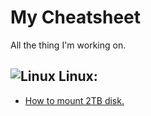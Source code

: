 # My Cheatsheet
All the thing I'm working on.

## ![Linux][linux] Linux:
* [How to mount 2TB disk.](https://github.com/nampdn/my-cheat-sheet/blob/master/linux/mount-2tb-disk.md)


[linux]: https://docs.toradex.com/103630-icon-linux-news-blog.png
